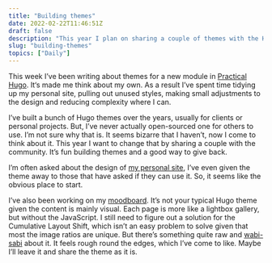 ```yaml
---
title: "Building themes"
date: 2022-02-22T11:46:51Z
draft: false
description: "This year I plan on sharing a couple of themes with the Hugo community."
slug: "building-themes"
topics: ["Daily"]
---
```


This week I’ve been writing about themes for a new module in [Practical Hugo](https://practicalhugo.com/). It‘s made me think about my own. As a result I’ve spent time tidying up my personal site, pulling out unused styles, making small adjustments to the design and reducing complexity where I can.

I’ve built a bunch of Hugo themes over the years, usually for clients or personal projects. But, I’ve never actually open-sourced one for others to use. I’m not sure why that is. It seems bizarre that I haven’t, now I come to think about it. This year I want to change that by sharing a couple with the community. It’s fun building themes and a good way to give back.

I’m often asked about the design of [my personal site](https://github.com/harrycresswell/harry), I’ve even given the theme away to those that have asked if they can use it. So, it seems like the obvious place to start. 

I’ve also been working on my [moodboard](https://mood.harrycresswell.com/). It’s not your typical Hugo theme given the content is mainly visual. Each page is more like a lightbox gallery, but without the JavaScript. I still need to figure out a solution for the Cumulative Layout Shift, which isn’t an easy problem to solve given that most the image ratios are unique. But there’s something quite raw and [wabi-sabi](https://www.bbc.com/travel/article/20181021-japans-unusual-way-to-view-the-world) about it. It feels rough round the edges, which I’ve come to like. Maybe I’ll leave it and share the theme as it is.